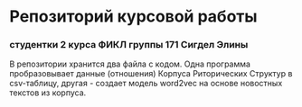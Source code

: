 # Репозиторий курсовой работы
### студентки 2 курса ФИКЛ группы 171 Сигдел Элины

В репозитории хранится два файла с кодом. Одна программа пробразовывает данные (отношения) Корпуса Риторических Структур в csv-таблицу, другая - создает модель word2vec на основе новостных текстов из корпуса.

